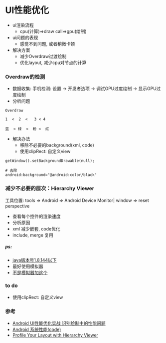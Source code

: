 # UI性能优化

* ui渲染流程
  * cpu(计算)=>draw call=>gpu(绘制)
* ui问题的表现    
  * 感觉不到问题, 或者稍微卡顿
* 解决方案
  * 减少Overdraw过渡绘制
  * 优化layout, 减少cpu对节点的计算

### Overdraw的检测

* 数据收集: 手机检测: 设置 -> 开发者选项 -> 调试GPU过度绘制 -> 显示GPU过度绘制   
* 分析问题

```
Overdraw

1  <  2  <   3 < 4

蓝  < 绿  <  粉 <  红

```    

* 解决办法
  * 移除不必要的background(xml, code)
  * 使用clipRect: 自定义view

```
getWindow().setBackgroundDrawable(null);

# 去除
android:background="@android:color/black"

```




### 减少不必要的层次：Hierarchy Viewer

工具位置: tools => Android => Android Device Monitor| window => reset perspective
 

* 查看每个控件的渲染速度
* 分析原因
* xml 减少嵌套, code优化 
* include, merge 复用

##### ps:

* [java版本号1.8.144以下](https://github.com/UC10D/Bugs/blob/master/README.md)
* 最好使用模拟器
* [不是模拟器加这个](https://github.com/romainguy/ViewServer)


### to do

* 使用clipRect: 自定义view


### 参考

* [Android UI性能优化实战 识别绘制中的性能问题](http://blog.csdn.net/lmj623565791/article/details/45556391/)
* [Android 系统性能(code)](https://github.com/udacity/ud825-render/tree/1.11_chat_with_overdraws)
* [Profile Your Layout with Hierarchy Viewer](https://developer.android.com/studio/profile/hierarchy-viewer.html)
